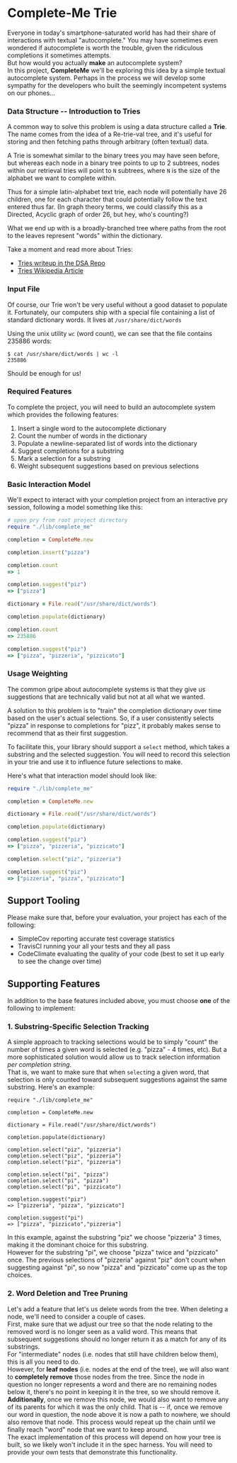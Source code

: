 # Complete-Me Trie
Everyone in today's smartphone-saturated world has had their
share of interactions with textual "autocomplete." You
may have sometimes even wondered if autocomplete is
worth the trouble, given the ridiculous completions it
sometimes attempts.
<br>
But how would you actually __make__ an autocomplete system?
<br>
In this project, __CompleteMe__ we'll be exploring this idea by
a simple textual autocomplete system. Perhaps in the process we will develop
some sympathy for the developers who built the seemingly
incompetent systems on our phones...

### Data Structure -- Introduction to Tries

A common way to solve this problem is using a data structure
called a __Trie__. The name comes from the idea of a Re-trie-val
tree, and it's useful for storing and then fetching paths through
arbitrary (often textual) data.

A Trie is somewhat similar to the binary trees you may have seen before,
but whereas each node in a binary tree points to up to 2 subtrees,
nodes within our retrieval tries will point to `N` subtrees, where `N`
is the size of the alphabet we want to complete within.

Thus for a simple latin-alphabet text trie, each node will potentially
have 26 children, one for each character that could potentially follow
the text entered thus far.
(In graph theory terms, we could classify this as a Directed, Acyclic
graph of order 26, but hey, who's counting?)

What we end up with is a broadly-branched tree where paths from the
root to the leaves represent "words" within the dictionary.

Take a moment and read more about Tries:

* [Tries writeup in the DSA Repo](https://github.com/turingschool/data_structures_and_algorithms/tree/master/tries)
* [Tries Wikipedia Article](https://en.wikipedia.org/wiki/Trie)

### Input File

Of course, our Trie won't be very useful without a good dataset
to populate it. Fortunately, our computers ship with a special
file containing a list of standard dictionary words.
It lives at `/usr/share/dict/words`

Using the unix utility `wc` (word count), we can see that the file
contains 235886 words:

```
$ cat /usr/share/dict/words | wc -l
235886
```

Should be enough for us!

### Required Features

To complete the project, you will need to build an autocomplete
system which provides the following features:

1. Insert a single word to the autocomplete dictionary
2. Count the number of words in the dictionary
3. Populate a newline-separated list of words into the dictionary
4. Suggest completions for a substring
5. Mark a selection for a substring
6. Weight subsequent suggestions based on previous selections

### Basic Interaction Model

We'll expect to interact with your completion project from an interactive
pry session, following a model something like this:

```ruby
# open pry from root project directory
require "./lib/complete_me"

completion = CompleteMe.new

completion.insert("pizza")

completion.count
=> 1

completion.suggest("piz")
=> ["pizza"]

dictionary = File.read("/usr/share/dict/words")

completion.populate(dictionary)

completion.count
=> 235886

completion.suggest("piz")
=> ["pizza", "pizzeria", "pizzicato"]
```

### Usage Weighting

The common gripe about autocomplete systems is that they give us
suggestions that are technically valid but not at all what we wanted.

A solution to this problem is to "train" the completion dictionary
over time based on the user's actual selections. So, if a user
consistently selects "pizza" in response to completions for "pizz",
it probably makes sense to recommend that as their first suggestion.

To facilitate this, your library should support a `select` method,
which takes a substring and the selected suggestion. You
will need to record this selection in your trie and use it
to influence future selections to make.

Here's what that interaction model should look like:


```ruby
require "./lib/complete_me"

completion = CompleteMe.new

dictionary = File.read("/usr/share/dict/words")

completion.populate(dictionary)

completion.suggest("piz")
=> ["pizza", "pizzeria", "pizzicato"]

completion.select("piz", "pizzeria")

completion.suggest("piz")
=> ["pizzeria", "pizza", "pizzicato"]
```

## Support Tooling

Please make sure that, before your evaluation, your project has each of the following:

* SimpleCov reporting accurate test coverage statistics
* TravisCI running your all your tests and they all pass
* CodeClimate evaluating the quality of your code (best to set it up early to see the change over time)

## Supporting Features

In addition to the base features included above, you must choose **one** of the following to implement:

### 1. Substring-Specific Selection Tracking

A simple approach to tracking selections would be to simply
"count" the number of times a given word is selected
(e.g. "pizza" - 4 times, etc). But a more sophisticated solution
would allow us to track selection information _per completion string_.
<br>
That is, we want to make sure that when `select`ing a given word,
that selection is only counted toward subsequent suggestions against
the same substring. Here's an example:

```
require "./lib/complete_me"

completion = CompleteMe.new

dictionary = File.read("/usr/share/dict/words")

completion.populate(dictionary)

completion.select("piz", "pizzeria")
completion.select("piz", "pizzeria")
completion.select("piz", "pizzeria")

completion.select("pi", "pizza")
completion.select("pi", "pizza")
completion.select("pi", "pizzicato")

completion.suggest("piz")
=> ["pizzeria", "pizza", "pizzicato"]

completion.suggest("pi")
=> ["pizza", "pizzicato","pizzeria"]
```

In this example, against the substring "piz" we choose
"pizzeria" 3 times, making it the dominant choice for this
substring.
<br>
However for the substring "pi", we choose "pizza" twice and
"pizzicato" once. The previous selections of "pizzeria" against
"piz" don't count when suggesting against "pi", so now "pizza"
and "pizzicato" come up as the top choices.

### 2. Word Deletion and Tree Pruning

Let's add a feature that let's us delete words from the tree.
When deleting a node, we'll need to consider a couple of cases.
<br>
First, make sure that we adjust our tree so that the node relating to
the removed word is no longer seen as a valid word. This means
that subsequent suggestions should no longer return it as a match for
any of its substrings.
<br>
For "intermediate" nodes (i.e. nodes that still have
children below them), this is all you need to do.
<br>
However, for **leaf nodes** (i.e. nodes at the end of the tree), we
will also want to **completely remove** those nodes from the tree.
Since the node in question no longer represents a word and there
are no remaining nodes below it, there's no point in keeping it in the
tree, so we should remove it.
<br>
**Additionally**, once we remove this node, we would also want to
remove any of its parents for which it was the only child. That is --
if, once we remove our word in question, the node above it is now
a path to nowhere, we should also remove that node. This process would
repeat up the chain until we finally reach "word" node that we want
to keep around.
<br>
The exact implementation of this process will depend on how your
tree is built, so we likely won't include it in the spec harness. You
will need to provide your own tests that demonstrate this functionality.
